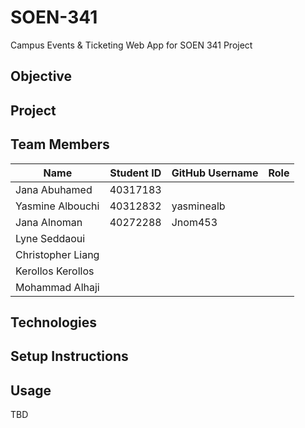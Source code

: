 # SOEN-341
Campus Events &amp; Ticketing Web App for SOEN 341 Project

## Objective

## Project

## Team Members
| Name                  | Student ID | GitHub Username | Role |
|-----------------------|------------|----------------|------|
| Jana Abuhamed         | 40317183   |                |      |
| Yasmine Albouchi      | 40312832   | yasminealb     |      |
| Jana Alnoman          | 40272288   |   Jnom453      |      |
| Lyne Seddaoui         |            |                |      |
| Christopher Liang     |            |                |      |
| Kerollos Kerollos     |            |                |      |
| Mohammad Alhaji       |            |                |      |
  
## Technologies

## Setup Instructions

## Usage
TBD




